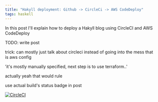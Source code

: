 ```yaml
---
title: "Hakyll deployment: Github -> CircleCi -> AWS CodeDeploy"
tags: haskell
---
```


In this post I'll explain how to deploy a Hakyll blog using CircleCI and AWS CodeDeploy

<!--more-->

TODO: write post

trick: can mostly just talk about circleci instead of going into the mess that is aws config

'it's mostly manually specified, next step is to use terraform..'

actually yeah that would rule


use actual build's status badge in post

[![CircleCI](https://circleci.com/gh/pkinsky/imminent-axolotl/tree/master.svg?style=svg)](https://circleci.com/gh/pkinsky/imminent-axolotl/tree/master)
